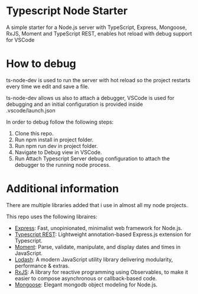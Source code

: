 # Typescript Node Starter
A simple starter for a Node.js server with TypeScript, Express, Mongoose, RxJS, Moment and TypeScript REST, enables hot reload with debug support for VSCode

# How to debug
ts-node-dev is used to run the server with hot reload so the project restarts every time we edit and save a file.

ts-node-dev allows us also to attach a debugger, VSCode is used for debugging and an initial configuration is provided inside .vscode/launch.json

In order to debug follow the following steps:

1. Clone this repo.
2. Run npm install in project folder.
3. Run npm run dev in project folder.
4. Navigate to Debug view in VSCode.
5. Run Attach Typescript Server debug configuration to attach the debugger to the running node process.

# Additional information
There are multiple libraries added that i use in almost all my node projects.

This repo uses the following libraires:

- [Express](https://expressjs.com/): Fast, unopinionated, minimalist web framework for Node.js.
- [Typescript REST](https://github.com/thiagobustamante/typescript-rest#readme): Lightweight annotation-based Express.js extension for Typescript.
- [Moment](https://momentjs.com/): Parse, validate, manipulate, and display dates and times in JavaScript.
- [Lodash](https://lodash.com/): A modern JavaScript utility library delivering modularity, performance & extras.
- [RxJS](https://rxjs-dev.firebaseapp.com/): A library for reactive programming using Observables, to make it easier to compose asynchronous or callback-based code.
- [Mongoose](https://mongoosejs.com/): Elegant mongodb object modeling for Node.js.
